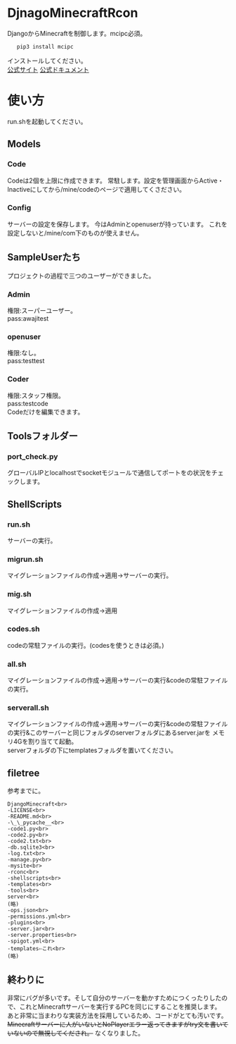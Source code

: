 # DjnagoMinecraftRcon
 DjangoからMinecraftを制御します。mcipc必須。
 ~~~~
    pip3 install mcipc
 ~~~~
 インストールしてください。<br>[公式サイト](https://pypi.org/project/mcipc/) [公式ドキュメント](https://mcipc.readthedocs.io/en/latest/)

# 使い方
 run.shを起動してください。
## Models
### Code
 Codeは2個を上限に作成できます。
 常駐します。設定を管理画面からActive・Inactiveにしてから/mine/codeのページで適用してくさださい。
### Config
 サーバーの設定を保存します。
 今はAdminとopenuserが持っています。
 これを設定しないと/mine/com下のものが使えません。
## SampleUserたち
 プロジェクトの過程で三つのユーザーができました。
 ### Admin
  権限:スーパーユーザー。<br>
  pass:awajitest
 ### openuser
  権限:なし。<br>
  pass:testtest
 ### Coder
  権限:スタッフ権限。<br>
  pass:testcode<br>
  Codeだけを編集できます。
 ## Toolsフォルダー
 ### port_check.py
 グローバルIPとlocalhostでsocketモジュールで通信してポートをの状況をチェックします。
 ## ShellScripts
 ### run.sh
 サーバーの実行。
 ### migrun.sh
 マイグレーションファイルの作成→適用→サーバーの実行。
 ### mig.sh
 マイグレーションファイルの作成→適用
 ### codes.sh
 codeの常駐ファイルの実行。(codesを使うときは必須。)
 ### all.sh
 マイグレーションファイルの作成→適用→サーバーの実行&codeの常駐ファイルの実行。
 ### serverall.sh
 マイグレーションファイルの作成→適用→サーバーの実行&codeの常駐ファイルの実行&このサーバーと同じフォルダのserverフォルダにあるserver.jarを
 メモリ4Gを割り当てて起動。<br>
 serverフォルダの下にtemplatesフォルダを置いてください。
 ## filetree
 参考までに。<br>
~~~~
DjangoMinecraft<br>
-LICENSE<br>
-README.md<br>
-\_\_pycache__<br>
-code1.py<br>
-code2.py<br>
-code2.txt<br>
-db.sqlite3<br>
-log.txt<br>
-manage.py<br>
-mysite<br>
-rconc<br>
-shellscripts<br>
-templates<br>
-tools<br>
server<br>
(略)
-ops.json<br>
-permissions.yml<br>
-plugins<br>
-server.jar<br>
-server.properties<br>
-spigot.yml<br>
-templates⇦これ<br>
(略)
~~~~
## 終わりに
 非常にバグが多いです。そして自分のサーバーを動かすためにつくったりしたので、これとMinecraftサーバーを実行するPCを同じにすることを推奨します。
 あと非常に当まわりな実装方法を採用しているため、コードがとても汚いです。
 ~~Minecraftサーバーに人がいないとNoPlayerエラー返ってきますがtry文を書いていないので無視してくだされ。~~
 なくなりました。
